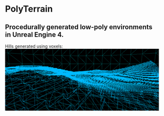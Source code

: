 # PolyTerrain

## Procedurally generated low-poly environments in Unreal Engine 4.

Hills generated using voxels: ![Voxel Hills](/PolyTerrain/Content/Screenshots/voxelhills.png?raw=true)